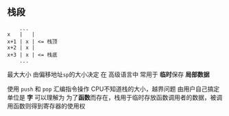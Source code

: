 ##  栈段
```shell
	...
x	|	|
x+1	| x	| <= 栈顶
x+2	| x	|
x+3	| x	| <= 栈底
	...
```
最大大小 由偏移地址`sp`的大小决定
在 高级语言中 常用于 **临时**保存 **局部数据**

使用 `push` 和 `pop` 汇编指令操作
CPU不知道栈的大小，越界问题 由用户自己搞定
单位是 **字** 
可以理解为 为了**函数**而存在，栈用于临时存放函数调用者的数据，被调用函数则得到寄存器的使用权
